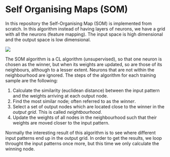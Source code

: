 # Self Organising Maps (SOM)

In this repository the Self-Organising Map (SOM) is implemented from scratch. In this algorithm instead of having layers of neurons, we have a grid with all the neurons (feature mapping). The input space is high dimensional and the output space is low dimensional.


<img src="https://miro.medium.com/max/1310/1*QG7afWQKjY3IpezhNQMzBg.png"/>


The SOM algorithm is a CL algorithm (unsupervised), so that one neuron is chosen as the winner, but when its weights are updated, so are those of its neighbours, although to a lesser extent. Neurons that are not within the neighbourhood are ignored. The steps of the algorithm for each training sample are the following:
1. Calculate the similarity (euclidean distance) between the input pattern and the weights arriving at each output node.
2. Find the most similar node; often referred to as the *winner*.
3. Select a set of output nodes which are located close to the winner in the *output grid*. This is called *neightbourhood*.
4.  Update the weights of all nodes in the neighbourhood such that their weights are moved closer to the input pattern. 

Normally the interesting result of this algorithm is to see where different input patterns end up in the output grid. In order to get the results, we loop throught the input patterns once more, but this time we only calculate the winning node. 
